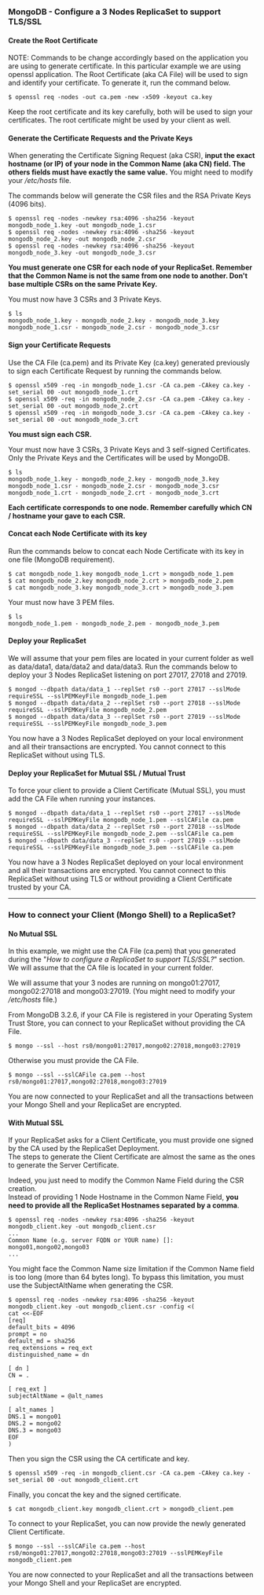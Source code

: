 ### MongoDB - Configure a 3 Nodes ReplicaSet to support TLS/SSL

#### Create the Root Certificate
NOTE: Commands to be change accordingly based on the application you are using to generate certificate. In this particular example we are using openssl application.
The Root Certificate (aka CA File) will be used to sign and identify your certificate. To generate it, run the command below.

    $ openssl req -nodes -out ca.pem -new -x509 -keyout ca.key

Keep the root certificate and its key carefully, both will be used to sign your certificates. The root certificate might be used by your client as well.

#### Generate the Certificate Requests and the Private Keys

When generating the Certificate Signing Request (aka CSR), **input the exact hostname (or IP) of your node in the Common Name (aka CN) field. The others fields must have exactly the same value.** You might need to modify your _/etc/hosts_ file.

The commands below will generate the CSR files and the RSA Private Keys (4096 bits).

    $ openssl req -nodes -newkey rsa:4096 -sha256 -keyout mongodb_node_1.key -out mongodb_node_1.csr
    $ openssl req -nodes -newkey rsa:4096 -sha256 -keyout mongodb_node_2.key -out mongodb_node_2.csr
    $ openssl req -nodes -newkey rsa:4096 -sha256 -keyout mongodb_node_3.key -out mongodb_node_3.csr

**You must generate one CSR for each node of your ReplicaSet. Remember that the Common Name is not the same from one node to another. Don't base multiple CSRs on the same Private Key.**

You must now have 3 CSRs and 3 Private Keys.

    $ ls
    mongodb_node_1.key - mongodb_node_2.key - mongodb_node_3.key
    mongodb_node_1.csr - mongodb_node_2.csr - mongodb_node_3.csr

#### Sign your Certificate Requests

Use the CA File (ca.pem) and its Private Key (ca.key) generated previously to sign each Certificate Request by running the commands below.

    $ openssl x509 -req -in mongodb_node_1.csr -CA ca.pem -CAkey ca.key -set_serial 00 -out mongodb_node_1.crt
    $ openssl x509 -req -in mongodb_node_2.csr -CA ca.pem -CAkey ca.key -set_serial 00 -out mongodb_node_2.crt
    $ openssl x509 -req -in mongodb_node_3.csr -CA ca.pem -CAkey ca.key -set_serial 00 -out mongodb_node_3.crt

**You must sign each CSR.**

Your must now have 3 CSRs, 3 Private Keys and 3 self-signed Certificates. Only the Private Keys and the Certificates will be used by MongoDB.

    $ ls
    mongodb_node_1.key - mongodb_node_2.key - mongodb_node_3.key
    mongodb_node_1.csr - mongodb_node_2.csr - mongodb_node_3.csr
    mongodb_node_1.crt - mongodb_node_2.crt - mongodb_node_3.crt

**Each certificate corresponds to one node. Remember carefully which CN / hostname your gave to each CSR.**

#### Concat each Node Certificate with its key

Run the commands below to concat each Node Certificate with its key in one file (MongoDB requirement).

    $ cat mongodb_node_1.key mongodb_node_1.crt > mongodb_node_1.pem
    $ cat mongodb_node_2.key mongodb_node_2.crt > mongodb_node_2.pem
    $ cat mongodb_node_3.key mongodb_node_3.crt > mongodb_node_3.pem

Your must now have 3 PEM files.

    $ ls
    mongodb_node_1.pem - mongodb_node_2.pem - mongodb_node_3.pem

#### Deploy your ReplicaSet

We will assume that your pem files are located in your current folder as well as data/data1, data/data2 and data/data3.
Run the commands below to deploy your 3 Nodes ReplicaSet listening on port 27017, 27018 and 27019.

    $ mongod --dbpath data/data_1 --replSet rs0 --port 27017 --sslMode requireSSL --sslPEMKeyFile mongodb_node_1.pem
    $ mongod --dbpath data/data_2 --replSet rs0 --port 27018 --sslMode requireSSL --sslPEMKeyFile mongodb_node_2.pem
    $ mongod --dbpath data/data_3 --replSet rs0 --port 27019 --sslMode requireSSL --sslPEMKeyFile mongodb_node_3.pem

You now have a 3 Nodes ReplicaSet deployed on your local environment and all their transactions are encrypted. You cannot connect to this ReplicaSet without using TLS.

#### Deploy your ReplicaSet for Mutual SSL / Mutual Trust


To force your client to provide a Client Certificate (Mutual SSL), you must add the CA File when running your instances.

    $ mongod --dbpath data/data_1 --replSet rs0 --port 27017 --sslMode requireSSL --sslPEMKeyFile mongodb_node_1.pem --sslCAFile ca.pem
    $ mongod --dbpath data/data_2 --replSet rs0 --port 27018 --sslMode requireSSL --sslPEMKeyFile mongodb_node_2.pem --sslCAFile ca.pem
    $ mongod --dbpath data/data_3 --replSet rs0 --port 27019 --sslMode requireSSL --sslPEMKeyFile mongodb_node_3.pem --sslCAFile ca.pem

You now have a 3 Nodes ReplicaSet deployed on your local environment and all their transactions are encrypted. You cannot connect to this ReplicaSet without using TLS or without providing a Client Certificate trusted by your CA.

* * *

### How to connect your Client (Mongo Shell) to a ReplicaSet?

#### No Mutual SSL


In this example, we might use the CA File (ca.pem) that you generated during the "_How to configure a ReplicaSet to support TLS/SSL?_" section. We will assume that the CA file is located in your current folder.

We will assume that your 3 nodes are running on mongo01:27017, mongo02:27018 and mongo03:27019. (You might need to modify your _/etc/hosts_ file.)

From MongoDB 3.2.6, if your CA File is registered in your Operating System Trust Store, you can connect to your ReplicaSet without providing the CA File.

    $ mongo --ssl --host rs0/mongo01:27017,mongo02:27018,mongo03:27019

Otherwise you must provide the CA File.

    $ mongo --ssl --sslCAFile ca.pem --host rs0/mongo01:27017,mongo02:27018,mongo03:27019

You are now connected to your ReplicaSet and all the transactions between your Mongo Shell and your ReplicaSet are encrypted.

#### With Mutual SSL

If your ReplicaSet asks for a Client Certificate, you must provide one signed by the CA used by the ReplicaSet Deployment.  
The steps to generate the Client Certificate are almost the same as the ones to generate the Server Certificate.

Indeed, you just need to modify the Common Name Field during the CSR creation.  
Instead of providing 1 Node Hostname in the Common Name Field, **you need to provide all the ReplicaSet Hostnames separated by a comma**.

    $ openssl req -nodes -newkey rsa:4096 -sha256 -keyout mongodb_client.key -out mongodb_client.csr
    ...
    Common Name (e.g. server FQDN or YOUR name) []: mongo01,mongo02,mongo03
    ...

You might face the Common Name size limitation if the Common Name field is too long (more than 64 bytes long). To bypass this limitation, you must use the SubjectAltName when generating the CSR.

    $ openssl req -nodes -newkey rsa:4096 -sha256 -keyout mongodb_client.key -out mongodb_client.csr -config <(
    cat <<-EOF
    [req]
    default_bits = 4096
    prompt = no
    default_md = sha256
    req_extensions = req_ext
    distinguished_name = dn
    
    [ dn ]
    CN = .
    
    [ req_ext ]
    subjectAltName = @alt_names
    
    [ alt_names ]
    DNS.1 = mongo01
    DNS.2 = mongo02
    DNS.3 = mongo03
    EOF
    )

Then you sign the CSR using the CA certificate and key.

    $ openssl x509 -req -in mongodb_client.csr -CA ca.pem -CAkey ca.key -set_serial 00 -out mongodb_client.crt

Finally, you concat the key and the signed certificate.

    $ cat mongodb_client.key mongodb_client.crt > mongodb_client.pem

To connect to your ReplicaSet, you can now provide the newly generated Client Certificate.

    $ mongo --ssl --sslCAFile ca.pem --host rs0/mongo01:27017,mongo02:27018,mongo03:27019 --sslPEMKeyFile mongodb_client.pem

You are now connected to your ReplicaSet and all the transactions between your Mongo Shell and your ReplicaSet are encrypted.
